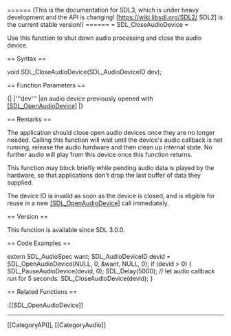 ====== (This is the documentation for SDL3, which is under heavy development and the API is changing! [https://wiki.libsdl.org/SDL2/ SDL2] is the current stable version!) ======
= SDL_CloseAudioDevice =

Use this function to shut down audio processing and close the audio device.

== Syntax ==

<syntaxhighlight lang='c'>
void SDL_CloseAudioDevice(SDL_AudioDeviceID dev);
</syntaxhighlight>

== Function Parameters ==

{|
|'''dev'''
|an audio device previously opened with [[SDL_OpenAudioDevice]]()
|}

== Remarks ==

The application should close open audio devices once they are no longer
needed. Calling this function will wait until the device's audio callback
is not running, release the audio hardware and then clean up internal
state. No further audio will play from this device once this function
returns.

This function may block briefly while pending audio data is played by the
hardware, so that applications don't drop the last buffer of data they
supplied.

The device ID is invalid as soon as the device is closed, and is eligible
for reuse in a new [[SDL_OpenAudioDevice]]() call immediately.

== Version ==

This function is available since SDL 3.0.0.

== Code Examples ==

<syntaxhighlight lang='c++'>
extern SDL_AudioSpec want;
SDL_AudioDeviceID devid = SDL_OpenAudioDevice(NULL, 0, &want, NULL, 0);
if (devid > 0) {
    SDL_PauseAudioDevice(devid, 0);
    SDL_Delay(5000);  // let audio callback run for 5 seconds.
    SDL_CloseAudioDevice(devid);
}
</syntaxhighlight>

== Related Functions ==

:[[SDL_OpenAudioDevice]]

----
[[CategoryAPI]], [[CategoryAudio]]


